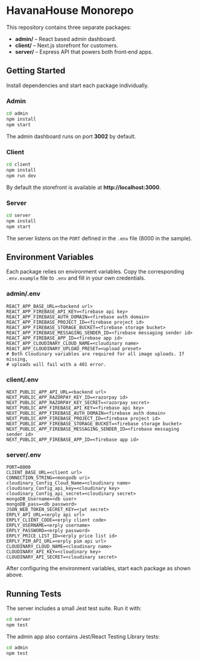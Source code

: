 # HavanaHouse Monorepo

This repository contains three separate packages:

- **admin/** – React based admin dashboard.
- **client/** – Next.js storefront for customers.
- **server/** – Express API that powers both front‑end apps.

## Getting Started

Install dependencies and start each package individually.

### Admin
```bash
cd admin
npm install
npm start
```
The admin dashboard runs on port **3002** by default.

### Client
```bash
cd client
npm install
npm run dev
```
By default the storefront is available at **http://localhost:3000**.

### Server
```bash
cd server
npm install
npm start
```
The server listens on the `PORT` defined in the `.env` file (8000 in the sample).

## Environment Variables

Each package relies on environment variables. Copy the corresponding `.env.example` file to `.env` and fill in your own credentials.

### admin/.env
```
REACT_APP_BASE_URL=<backend url>
REACT_APP_FIREBASE_API_KEY=<firebase api key>
REACT_APP_FIREBASE_AUTH_DOMAIN=<firebase auth domain>
REACT_APP_FIREBASE_PROJECT_ID=<firebase project id>
REACT_APP_FIREBASE_STORAGE_BUCKET=<firebase storage bucket>
REACT_APP_FIREBASE_MESSAGING_SENDER_ID=<firebase messaging sender id>
REACT_APP_FIREBASE_APP_ID=<firebase app id>
REACT_APP_CLOUDINARY_CLOUD_NAME=<cloudinary name>
REACT_APP_CLOUDINARY_UPLOAD_PRESET=<upload preset>
# Both Cloudinary variables are required for all image uploads. If missing,
# uploads will fail with a 401 error.
```

### client/.env
```
NEXT_PUBLIC_APP_API_URL=<backend url>
NEXT_PUBLIC_APP_RAZORPAY_KEY_ID=<razorpay id>
NEXT_PUBLIC_APP_RAZORPAY_KEY_SECRET=<razorpay secret>
NEXT_PUBLIC_APP_FIREBASE_API_KEY=<firebase api key>
NEXT_PUBLIC_APP_FIREBASE_AUTH_DOMAIN=<firebase auth domain>
NEXT_PUBLIC_APP_FIREBASE_PROJECT_ID=<firebase project id>
NEXT_PUBLIC_APP_FIREBASE_STORAGE_BUCKET=<firebase storage bucket>
NEXT_PUBLIC_APP_FIREBASE_MESSAGING_SENDER_ID=<firebase messaging sender id>
NEXT_PUBLIC_APP_FIREBASE_APP_ID=<firebase app id>
```

### server/.env
```
PORT=8000
CLIENT_BASE_URL=<client url>
CONNECTION_STRING=<mongodb uri>
cloudinary_Config_Cloud_Name=<cloudinary name>
cloudinary_Config_api_key=<cloudinary key>
cloudinary_Config_api_secret=<cloudinary secret>
mongoDB_Username=<db user>
mongoDB_pass=<db password>
JSON_WEB_TOKEN_SECRET_KEY=<jwt secret>
ERPLY_API_URL=<erply api url>
ERPLY_CLIENT_CODE=<erply client code>
ERPLY_USERNAME=<erply username>
ERPLY_PASSWORD=<erply password>
ERPLY_PRICE_LIST_ID=<erply price list id>
ERPLY_PIM_API_URL=<erply pim api url>
CLOUDINARY_CLOUD_NAME=<cloudinary name>
CLOUDINARY_API_KEY=<cloudinary key>
CLOUDINARY_API_SECRET=<cloudinary secret>
```

After configuring the environment variables, start each package as shown above.

## Running Tests

The server includes a small Jest test suite. Run it with:

```bash
cd server
npm test
```

The admin app also contains Jest/React Testing Library tests:

```bash
cd admin
npm test
```
